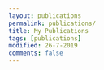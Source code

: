 ```yaml
---
layout: publications
permalink: publications/
title: My Publications
tags: [publications]
modified: 26-7-2019
comments: false
---
```


[comment]: <> (You can also browse my <a href="https://scholar.google.com/citations?user=tj08PZcAAAAJ&hl=en&authuser=1" target="_blank">Google Scholar profile</a>.)
